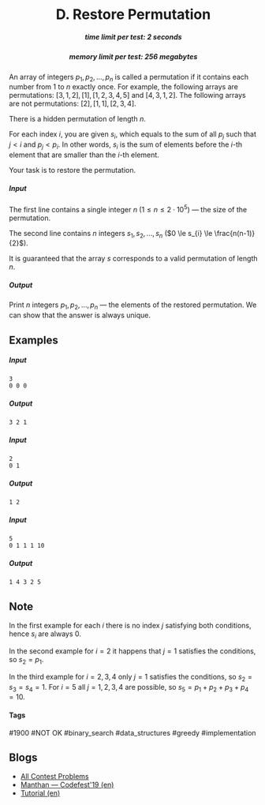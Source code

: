 <h1 style='text-align: center;'> D. Restore Permutation</h1>

<h5 style='text-align: center;'>time limit per test: 2 seconds</h5>
<h5 style='text-align: center;'>memory limit per test: 256 megabytes</h5>

An array of integers $p_{1},p_{2}, \ldots,p_{n}$ is called a permutation if it contains each number from $1$ to $n$ exactly once. For example, the following arrays are permutations: $[3,1,2], [1], [1,2,3,4,5]$ and $[4,3,1,2]$. The following arrays are not permutations: $[2], [1,1], [2,3,4]$.

There is a hidden permutation of length $n$.

For each index $i$, you are given $s_{i}$, which equals to the sum of all $p_{j}$ such that $j < i$ and $p_{j} < p_{i}$. In other words, $s_i$ is the sum of elements before the $i$-th element that are smaller than the $i$-th element.

Your task is to restore the permutation.

##### Input

The first line contains a single integer $n$ ($1 \le n \le 2 \cdot 10^{5}$) — the size of the permutation.

The second line contains $n$ integers $s_{1}, s_{2}, \ldots, s_{n}$ ($0 \le s_{i} \le \frac{n(n-1)}{2}$).

It is guaranteed that the array $s$ corresponds to a valid permutation of length $n$.

##### Output

Print $n$ integers $p_{1}, p_{2}, \ldots, p_{n}$ — the elements of the restored permutation. We can show that the answer is always unique.

## Examples

##### Input


```text
3
0 0 0
```
##### Output


```text
3 2 1
```
##### Input


```text
2
0 1
```
##### Output


```text
1 2
```
##### Input


```text
5
0 1 1 1 10
```
##### Output


```text
1 4 3 2 5
```
## Note

In the first example for each $i$ there is no index $j$ satisfying both conditions, hence $s_i$ are always $0$.

In the second example for $i = 2$ it happens that $j = 1$ satisfies the conditions, so $s_2 = p_1$.

In the third example for $i = 2, 3, 4$ only $j = 1$ satisfies the conditions, so $s_2 = s_3 = s_4 = 1$. For $i = 5$ all $j = 1, 2, 3, 4$ are possible, so $s_5 = p_1 + p_2 + p_3 + p_4 = 10$.



#### Tags 

#1900 #NOT OK #binary_search #data_structures #greedy #implementation 

## Blogs
- [All Contest Problems](../Manthan,_Codefest_19_(open_for_everyone,_rated,_Div._1_+_Div._2).md)
- [Manthan — Codefest'19 (en)](../blogs/Manthan_—_Codefest'19_(en).md)
- [Tutorial (en)](../blogs/Tutorial_(en).md)
